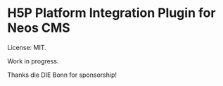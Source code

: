 # H5P Platform Integration Plugin for Neos CMS

License: MIT.

Work in progress.

Thanks die DIE Bonn for sponsorship!
